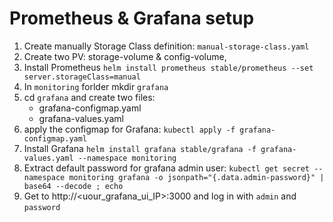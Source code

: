 # Prometheus & Grafana setup

1) Create manually Storage Class definition: `manual-storage-class.yaml`
2) Create two PV: storage-volume & config-volume,
3) Install Prometheus `helm install prometheus stable/prometheus --set server.storageClass=manual`
4) In `monitoring` forlder mkdir `grafana`
6) cd `grafana` and create two files:
	- grafana-configmap.yaml
	- grafana-values.yaml
7) apply the configmap for Grafana: `kubectl apply -f grafana-configmap.yaml`
8) Install Grafana `helm install grafana stable/grafana -f grafana-values.yaml --namespace monitoring`
9) Extract default password for grafana admin user: `kubectl get secret --namespace monitoring grafana -o jsonpath="{.data.admin-password}" | base64 --decode ; echo`
9) Get to http://<uour_grafana_ui_IP>:3000 and log in with `admin` and `password`
